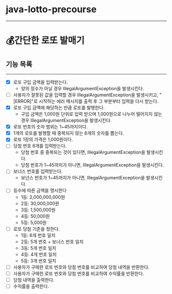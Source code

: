 # java-lotto-precourse

---

# 💰간단한 로또 발매기


## 기능 목록

---


- [x] 로또 구입 금액을 입력받는다.
  - 양의 정수가 아닐 경우 IllegalArgumentException을 발생시킨다.
- [ ] 사용자가 잘못된 값을 입력할 경우 IllegalArgumentException을 발생시키고, "[ERROR]"로 시작하는 에러 메시지를 출력 후 그 부분부터 입력을 다시 받는다.
- [x] 로또 구입 금액에 해당하는 만큼 로또를 발행한다.
  - 구입 금액은 1,000원 단위로 입력 받으며 1,000원으로 나누어 떨어지지 않는 경우 IllegalArgumentException을 발생시킨다.
- [x] 로또 번호의 숫자 범위는 1~45까지이다.
- [x] 1개의 로또를 발행할 때 중복되지 않는 6개의 숫자를 뽑는다.
- [x] 로또 1장의 가격은 1,000원이다.
- [ ] 당첨 번호 6개를 입력받는다.
  - 당첨 번호 중 중복되는 것이 있다면, IllegalArgumentException을 발생시킨다.
  - 당첨 번호가 1~45까지가 아니면, IllegalArgumentException을 발생시킨다.
- [ ] 보너스 번호를 입력받는다.
  - 보넌스 번호가 1~45까지가 아니면, IllegalArgumentException을 발생시킨다.
- [ ] 등수에 따른 금액을 명시한다
  - 1등: 2,000,000,000원
  - 2등: 30,000,000원
  - 3등: 1,500,000원
  - 4등: 50,000원
  - 5등: 5,000원
- [ ] 로또 당첨 기준을 정한다.
  - 1등: 6개 번호 일치
  - 2등: 5개 번호 + 보너스 번호 일치
  - 3등: 5개 번호 일치
  - 4등: 4개 번호 일치
  - 5등: 3개 번호 일치
- [ ] 사용자가 구매한 로또 번호와 당첨 번호를 비교하여 당첨 내역을 반환한다.
- [ ] 사용자가 구매한 로또 번호와 당첨 번호를 비교하여 수익률을 반환한다.
- [ ] 당첨 내역을 출력한다.
- [ ] 수익률을 출력한다.